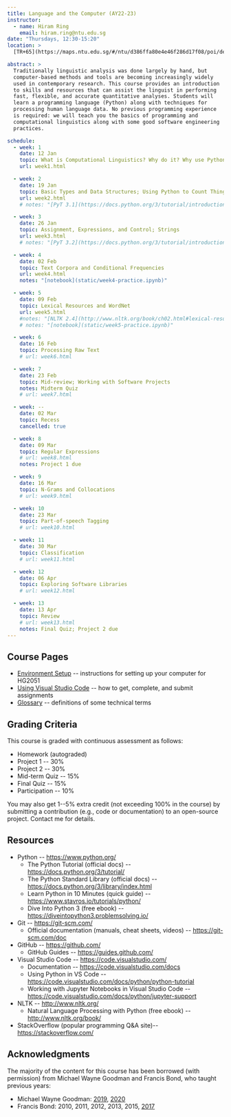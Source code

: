 ```yaml
---
title: Language and the Computer (AY22-23)
instructor:
  - name: Hiram Ring
    email: hiram.ring@ntu.edu.sg
date: "Thursdays, 12:30-15:20"
location: >
  [TR+65](https://maps.ntu.edu.sg/#/ntu/d386ffa80e4e46f286d17f08/poi/details/5b919a593c90401d8723f308) (SS1-B1-03, South Spine)

abstract: >
  Traditionally linguistic analysis was done largely by hand, but
  computer-based methods and tools are becoming increasingly widely
  used in contemporary research. This course provides an introduction
  to skills and resources that can assist the linguist in performing
  fast, flexible, and accurate quantitative analyses. Students will
  learn a programming language (Python) along with techniques for
  processing human language data. No previous programming experience
  is required: we will teach you the basics of programming and
  computational linguistics along with some good software engineering
  practices.

schedule:
  - week: 1
    date: 12 Jan
    topic: What is Computational Linguistics? Why do it? Why use Python?
    url: week1.html

  - week: 2
    date: 19 Jan
    topic: Basic Types and Data Structures; Using Python to Count Things; Lists
    url: week2.html
    # notes: "[PyT 3.1](https://docs.python.org/3/tutorial/introduction.html#using-python-as-a-calculator); [NLTK 1](https://www.nltk.org/book/ch01.html)"

  - week: 3
    date: 26 Jan
    topic: Assignment, Expressions, and Control; Strings
    url: week3.html
    # notes: "[PyT 3.2](https://docs.python.org/3/tutorial/introduction.html#first-steps-towards-programming), [4](https://docs.python.org/3/tutorial/controlflow.html); [NLTK 4.1](http://www.nltk.org/book/ch02.html#wordlist-corpora)"

  - week: 4
    date: 02 Feb
    topic: Text Corpora and Conditional Frequencies
    url: week4.html
    notes: "[notebook](static/week4-practice.ipynb)"

  - week: 5
    date: 09 Feb
    topic: Lexical Resources and WordNet
    url: week5.html
    #notes: "[NLTK 2.4](http://www.nltk.org/book/ch02.html#lexical-resources), [2.5](http://www.nltk.org/book/ch02.html#wordnet), ([How To](http://www.nltk.org/howto/wordnet.html))"
    # notes: "[notebook](static/week5-practice.ipynb)"

  - week: 6
    date: 16 Feb
    topic: Processing Raw Text
    # url: week6.html

  - week: 7
    date: 23 Feb
    topic: Mid-review; Working with Software Projects
    notes: Midterm Quiz
    # url: week7.html

  - week: --
    date: 02 Mar
    topic: Recess
    cancelled: true

  - week: 8
    date: 09 Mar
    topic: Regular Expressions
    # url: week8.html
    notes: Project 1 due

  - week: 9
    date: 16 Mar
    topic: N-Grams and Collocations
    # url: week9.html

  - week: 10
    date: 23 Mar
    topic: Part-of-speech Tagging
    # url: week10.html

  - week: 11
    date: 30 Mar
    topic: Classification
    # url: week11.html

  - week: 12
    date: 06 Apr
    topic: Exploring Software Libraries
    # url: week12.html

  - week: 13
    date: 13 Apr
    topic: Review
    # url: week13.html
    notes: Final Quiz; Project 2 due
---
```


## Course Pages

- [Environment Setup](environment-setup.html) -- instructions for setting up your computer for HG2051
- [Using Visual Studio Code](using-vscode.html) -- how to get, complete, and submit assignments
- [Glossary](glossary.html) -- definitions of some technical terms

## Grading Criteria

This course is graded with continuous assessment as follows:

- Homework (autograded)
- Project 1 -- 30%
- Project 2 -- 30%
- Mid-term Quiz -- 15%
- Final Quiz -- 15%
- Participation -- 10%

You may also get 1--5% extra credit (not exceeding 100% in the course)
by submitting a contribution (e.g., code or documentation) to an
open-source project. Contact me for details.

## Resources

- Python -- <https://www.python.org/>
  - The Python Tutorial (official docs) -- <https://docs.python.org/3/tutorial/>
  - The Python Standard Library (official docs) -- <https://docs.python.org/3/library/index.html>
  - Learn Python in 10 Minutes (quick guide) -- <https://www.stavros.io/tutorials/python/>
  - Dive Into Python 3 (free ebook) -- <https://diveintopython3.problemsolving.io/>
- Git -- <https://git-scm.com/>
  - Official documentation (manuals, cheat sheets, videos) -- <https://git-scm.com/doc>
- GitHub -- <https://github.com/>
  - GitHub Guides -- <https://guides.github.com/>
- Visual Studio Code -- <https://code.visualstudio.com/>
  - Documentation -- <https://code.visualstudio.com/docs>
  - Using Python in VS Code -- <https://code.visualstudio.com/docs/python/python-tutorial>
  - Working with Jupyter Notebooks in Visual Studio Code -- <https://code.visualstudio.com/docs/python/jupyter-support>
- NLTK -- <http://www.nltk.org/>
  - Natural Language Processing with Python (free ebook) -- <http://www.nltk.org/book/>
- StackOverflow (popular programming Q&A site)-- <https://stackoverflow.com/>

## Acknowledgments

The majority of the content for this course has been borrowed (with
permission) from Michael Wayne Goodman and Francis Bond, who taught
previous years:

- Michael Wayne Goodman:
  [2019](http://compling.hss.ntu.edu.sg/courses/hg2051/),
  [2020](https://ntu-hg2051.github.io/)
- Francis Bond:
  2010,
  2011,
  2012,
  2013,
  2015,
  [2017](http://compling.hss.ntu.edu.sg/courses/hg2051.2017/)

